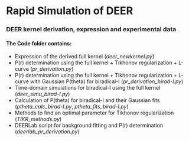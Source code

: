 # Rapid Simulation of DEER
### DEER kernel derivation, expression and experimental data 

#### The **Code** folder contains:
- Expression of the derived full kernel (*deer_newkernel.py*)
- P(r) determination using the full kernel + Tikhonov regularization + L-curve (*pr_derivation.py*)
- P(r) determination using the full kernel + Tikhonov regularization + L-curve with Gaussian P(theta) for biradical-I (*pr_derivation_birad-I.py*)
- Time-domain simulations for biradical-I using the full kernel (*deer_simu_birad-I.py*)
- Calculation of P(theta) for biradical-I and their Gaussian fits (*ptheta_calc_birad-I.py*, *ptheta_fits_birad-I.py*) 
- Methods to find an optimal parameter for Tikhonov regularization (*TIKR_methods.py*)
- DEERLab script for background fitting and P(r) determination (*deerlab_pr_derivation.py*)

